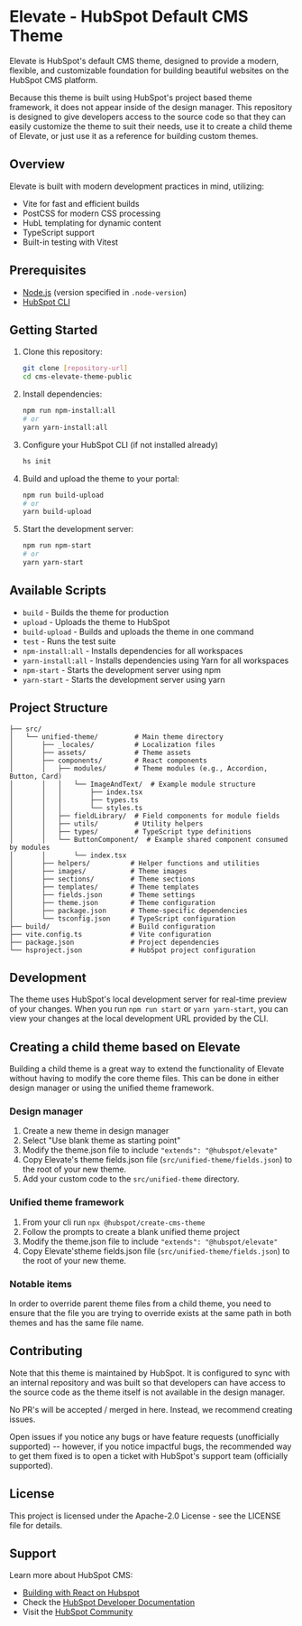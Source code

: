 # Elevate - HubSpot Default CMS Theme

Elevate is HubSpot's default CMS theme, designed to provide a modern, flexible, and customizable foundation for building beautiful websites on the HubSpot CMS platform.

Because this theme is built using HubSpot's project based theme framework, it does not appear inside of the design manager. This repository is designed to give developers access to the source code so that they can easily customize the theme to suit their needs, use it to create a child theme of Elevate, or just use it as a reference for building custom themes.

## Overview

Elevate is built with modern development practices in mind, utilizing:
- Vite for fast and efficient builds
- PostCSS for modern CSS processing
- HubL templating for dynamic content
- TypeScript support
- Built-in testing with Vitest

## Prerequisites

- [Node.js](https://nodejs.org) (version specified in `.node-version`)
- [HubSpot CLI](https://developers.hubspot.com/docs/cms/developer-reference/local-development-cli)

## Getting Started

1. Clone this repository:
   ```bash
   git clone [repository-url]
   cd cms-elevate-theme-public
   ```

2. Install dependencies:
   ```bash
   npm run npm-install:all
   # or
   yarn yarn-install:all
   ```

3. Configure your HubSpot CLI (if not installed already)
   ```bash
   hs init
   ```

4. Build and upload the theme to your portal:
   ```bash
   npm run build-upload
   # or
   yarn build-upload
   ```

5. Start the development server:
   ```bash
   npm run npm-start
   # or
   yarn yarn-start
   ```

## Available Scripts

- `build` - Builds the theme for production
- `upload` - Uploads the theme to HubSpot
- `build-upload` - Builds and uploads the theme in one command
- `test` - Runs the test suite
- `npm-install:all` - Installs dependencies for all workspaces
- `yarn-install:all` - Installs dependencies using Yarn for all workspaces
- `npm-start` - Starts the development server using npm
- `yarn-start` - Starts the development server using yarn

## Project Structure

```
├── src/
│   └── unified-theme/         # Main theme directory
│       ├── _locales/          # Localization files
│       ├── assets/            # Theme assets
│       ├── components/        # React components
│       │   ├── modules/       # Theme modules (e.g., Accordion, Button, Card)
│       │   │   └── ImageAndText/  # Example module structure
│       │   │       ├── index.tsx
│       │   │       ├── types.ts
│       │   │       └── styles.ts
│       │   ├── fieldLibrary/  # Field components for module fields
│       │   ├── utils/         # Utility helpers
│       │   ├── types/         # TypeScript type definitions
│       │   └── ButtonComponent/  # Example shared component consumed by modules
│       │       └── index.tsx
│       ├── helpers/          # Helper functions and utilities
│       ├── images/           # Theme images
│       ├── sections/         # Theme sections
│       ├── templates/        # Theme templates
│       ├── fields.json       # Theme settings
│       ├── theme.json        # Theme configuration
│       ├── package.json      # Theme-specific dependencies
│       └── tsconfig.json     # TypeScript configuration
├── build/                    # Build configuration
├── vite.config.ts            # Vite configuration
├── package.json              # Project dependencies
└── hsproject.json            # HubSpot project configuration
```

## Development

The theme uses HubSpot's local development server for real-time preview of your changes. When you run `npm run start` or `yarn yarn-start`, you can view your changes at the local development URL provided by the CLI.

## Creating a child theme based on Elevate

Building a child theme is a great way to extend the functionality of Elevate without having to modify the core theme files. This can be done in either design manager or using the unified theme framework.

### Design manager

1. Create a new theme in design manager
2. Select "Use blank theme as starting point"
3. Modify the theme.json file to include `"extends": "@hubspot/elevate"`
4. Copy Elevate's theme fields.json file (`src/unified-theme/fields.json`) to the root of your new theme.
5. Add your custom code to the `src/unified-theme` directory.

### Unified theme framework

1. From your cli run `npx @hubspot/create-cms-theme`
2. Follow the prompts to create a blank unified theme project
3. Modify the theme.json file to include `"extends": "@hubspot/elevate"`
4. Copy Elevate'stheme fields.json file (`src/unified-theme/fields.json`) to the root of your new theme.

### Notable items

In order to override parent theme files from a child theme, you need to ensure that the file you are trying to override exists at the same path in both themes and has the same file name.


## Contributing

Note that this theme is maintained by HubSpot. It is configured to sync with an internal repository and was built so that developers can have access to the source code as the theme itself is not available in the design manager.

No PR's will be accepted / merged in here. Instead, we recommend creating issues.

Open issues if you notice any bugs or have feature requests (unofficially supported) -- however, if you notice impactful bugs, the recommended way to get them fixed is to open a ticket with HubSpot's support team (officially supported).

## License

This project is licensed under the Apache-2.0 License - see the LICENSE file for details.

## Support

Learn more about HubSpot CMS:
- [Building with React on Hubspot](https://developers.hubspot.com/docs/guides/cms/react/overview)
- Check the [HubSpot Developer Documentation](https://developers.hubspot.com/)
- Visit the [HubSpot Community](https://community.hubspot.com/)
